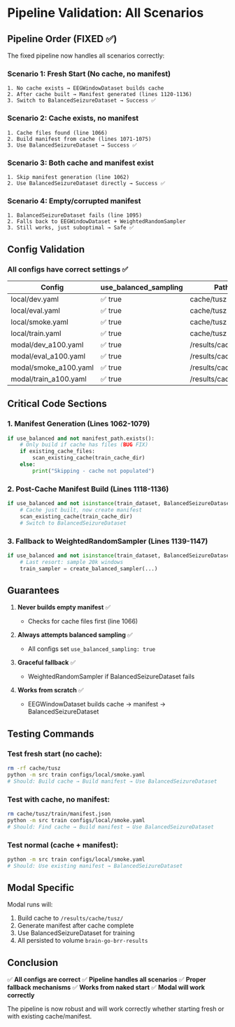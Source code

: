 # Pipeline Validation: All Scenarios

## Pipeline Order (FIXED ✅)

The fixed pipeline now handles all scenarios correctly:

### Scenario 1: Fresh Start (No cache, no manifest)
```
1. No cache exists → EEGWindowDataset builds cache
2. After cache built → Manifest generated (lines 1120-1136)
3. Switch to BalancedSeizureDataset → Success ✅
```

### Scenario 2: Cache exists, no manifest
```
1. Cache files found (line 1066)
2. Build manifest from cache (lines 1071-1075)
3. Use BalancedSeizureDataset → Success ✅
```

### Scenario 3: Both cache and manifest exist
```
1. Skip manifest generation (line 1062)
2. Use BalancedSeizureDataset directly → Success ✅
```

### Scenario 4: Empty/corrupted manifest
```
1. BalancedSeizureDataset fails (line 1095)
2. Falls back to EEGWindowDataset + WeightedRandomSampler
3. Still works, just suboptimal → Safe ✅
```

## Config Validation

### All configs have correct settings ✅

| Config | use_balanced_sampling | Path |
|--------|----------------------|------|
| local/dev.yaml | ✅ true | cache/tusz |
| local/eval.yaml | ✅ true | cache/tusz |
| local/smoke.yaml | ✅ true | cache/tusz |
| local/train.yaml | ✅ true | cache/tusz |
| modal/dev_a100.yaml | ✅ true | /results/cache/tusz |
| modal/eval_a100.yaml | ✅ true | /results/cache/tusz |
| modal/smoke_a100.yaml | ✅ true | /results/cache/tusz |
| modal/train_a100.yaml | ✅ true | /results/cache/tusz |

## Critical Code Sections

### 1. Manifest Generation (Lines 1062-1079)
```python
if use_balanced and not manifest_path.exists():
    # Only build if cache has files (BUG FIX)
    if existing_cache_files:
        scan_existing_cache(train_cache_dir)
    else:
        print("Skipping - cache not populated")
```

### 2. Post-Cache Manifest Build (Lines 1118-1136)
```python
if use_balanced and not isinstance(train_dataset, BalancedSeizureDataset) and not manifest_path.exists():
    # Cache just built, now create manifest
    scan_existing_cache(train_cache_dir)
    # Switch to BalancedSeizureDataset
```

### 3. Fallback to WeightedRandomSampler (Lines 1139-1147)
```python
if use_balanced and not isinstance(train_dataset, BalancedSeizureDataset):
    # Last resort: sample 20k windows
    train_sampler = create_balanced_sampler(...)
```

## Guarantees

1. **Never builds empty manifest** ✅
   - Checks for cache files first (line 1066)

2. **Always attempts balanced sampling** ✅
   - All configs set `use_balanced_sampling: true`

3. **Graceful fallback** ✅
   - WeightedRandomSampler if BalancedSeizureDataset fails

4. **Works from scratch** ✅
   - EEGWindowDataset builds cache → manifest → BalancedSeizureDataset

## Testing Commands

### Test fresh start (no cache):
```bash
rm -rf cache/tusz
python -m src train configs/local/smoke.yaml
# Should: Build cache → Build manifest → Use BalancedSeizureDataset
```

### Test with cache, no manifest:
```bash
rm cache/tusz/train/manifest.json
python -m src train configs/local/smoke.yaml
# Should: Find cache → Build manifest → Use BalancedSeizureDataset
```

### Test normal (cache + manifest):
```bash
python -m src train configs/local/smoke.yaml
# Should: Use existing manifest → BalancedSeizureDataset
```

## Modal Specific

Modal runs will:
1. Build cache to `/results/cache/tusz/`
2. Generate manifest after cache complete
3. Use BalancedSeizureDataset for training
4. All persisted to volume `brain-go-brr-results`

## Conclusion

✅ **All configs are correct**
✅ **Pipeline handles all scenarios**
✅ **Proper fallback mechanisms**
✅ **Works from naked start**
✅ **Modal will work correctly**

The pipeline is now robust and will work correctly whether starting fresh or with existing cache/manifest.